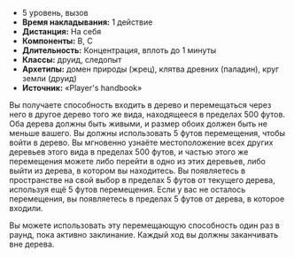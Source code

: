 - 5 уровень, вызов
- **Время накладывания:** 1 действие
- **Дистанция:** На себя
- **Компоненты:** В, С
- **Длительность:** Концентрация, вплоть до 1 минуты
- **Классы:** друид, следопыт
- **Архетипы:** домен природы (жрец), клятва древних (паладин), круг земли (друид)
- **Источник:** «Player's handbook»

Вы получаете способность входить в дерево и перемещаться через него в другое дерево того же вида, находящееся в пределах 500 футов. Оба дерева должны быть живыми, и размер обоих должен быть не меньше вашего. Вы должны использовать 5 футов перемещения, чтобы войти в дерево. Вы мгновенно узнаёте местоположение всех других деревьев этого вида в пределах 500 футов, и частью этого же перемещения можете либо перейти в одно из этих деревьев, либо выйти из дерева, в котором вы находитесь. Вы появляетесь в пространстве на свой выбор в пределах 5 футов от текущего дерева, используя ещё 5 футов перемещения. Если у вас не осталось перемещения, вы появляетесь в пределах 5 футов от дерева, в которое входили.

Вы можете использовать эту перемещающую способность один раз в раунд, пока активно заклинание. Каждый ход вы должны заканчивать вне дерева.